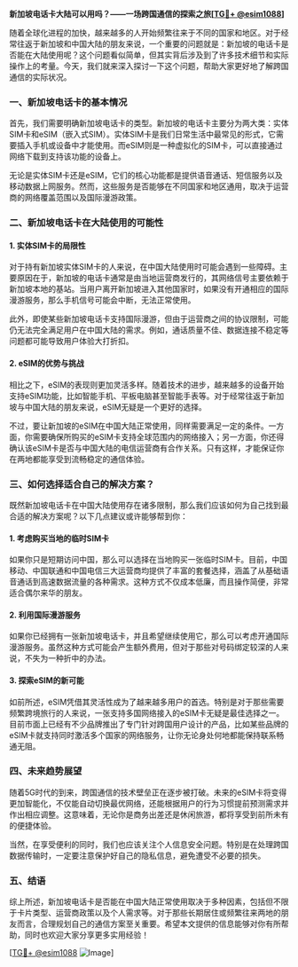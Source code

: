 **新加坡电话卡大陆可以用吗？——一场跨国通信的探索之旅[[TG💪+ @esim1088](https://t.me/s/esim1088)]**

随着全球化进程的加快，越来越多的人开始频繁往来于不同的国家和地区。对于经常往返于新加坡和中国大陆的朋友来说，一个重要的问题就是：新加坡的电话卡是否能在大陆使用呢？这个问题看似简单，但其实背后涉及到了许多技术细节和实际操作上的考量。今天，我们就来深入探讨一下这个问题，帮助大家更好地了解跨国通信的实际状况。

### 一、新加坡电话卡的基本情况

首先，我们需要明确新加坡电话卡的类型。新加坡的电话卡主要分为两大类：实体SIM卡和eSIM（嵌入式SIM）。实体SIM卡是我们日常生活中最常见的形式，它需要插入手机或设备中才能使用。而eSIM则是一种虚拟化的SIM卡，可以直接通过网络下载到支持该功能的设备上。

无论是实体SIM卡还是eSIM，它们的核心功能都是提供语音通话、短信服务以及移动数据上网服务。然而，这些服务是否能够在不同国家和地区通用，取决于运营商的网络覆盖范围以及国际漫游政策。

### 二、新加坡电话卡在大陆使用的可能性

#### 1. 实体SIM卡的局限性

对于持有新加坡实体SIM卡的人来说，在中国大陆使用时可能会遇到一些障碍。主要原因在于，新加坡的电话卡通常是由当地运营商发行的，其网络信号主要依赖于新加坡本地的基站。当用户离开新加坡进入其他国家时，如果没有开通相应的国际漫游服务，那么手机信号可能会中断，无法正常使用。

此外，即使某些新加坡电话卡支持国际漫游，但由于运营商之间的协议限制，可能仍无法完全满足用户在中国大陆的需求。例如，通话质量不佳、数据连接不稳定等问题都可能导致用户体验大打折扣。

#### 2. eSIM的优势与挑战

相比之下，eSIM的表现则更加灵活多样。随着技术的进步，越来越多的设备开始支持eSIM功能，比如智能手机、平板电脑甚至智能手表等。对于经常往返于新加坡与中国大陆的朋友来说，eSIM无疑是一个更好的选择。

不过，要让新加坡的eSIM在中国大陆正常使用，同样需要满足一定的条件。一方面，你需要确保所购买的eSIM卡支持全球范围内的网络接入；另一方面，你还得确认该eSIM卡是否与中国大陆的电信运营商有合作关系。只有这样，才能保证你在两地都能享受到流畅稳定的通信体验。

### 三、如何选择适合自己的解决方案？

既然新加坡电话卡在中国大陆使用存在诸多限制，那么我们应该如何为自己找到最合适的解决方案呢？以下几点建议或许能够帮到你：

#### 1. 考虑购买当地的临时SIM卡

如果你只是短期访问中国，那么可以选择在当地购买一张临时SIM卡。目前，中国移动、中国联通和中国电信三大运营商均提供了丰富的套餐选择，涵盖了从基础语音通话到高速数据流量的各种需求。这种方式不仅成本低廉，而且操作简便，非常适合偶尔来华的朋友。

#### 2. 利用国际漫游服务

如果你已经拥有一张新加坡电话卡，并且希望继续使用它，那么可以考虑开通国际漫游服务。虽然这种方式可能会产生额外费用，但对于那些对号码绑定较深的人来说，不失为一种折中的办法。

#### 3. 探索eSIM的新可能

如前所述，eSIM凭借其灵活性成为了越来越多用户的首选。特别是对于那些需要频繁跨境旅行的人来说，一张支持多国网络接入的eSIM卡无疑是最佳选择之一。目前市面上已经有不少品牌推出了专门针对跨国用户设计的产品，比如某些品牌的eSIM卡就支持同时激活多个国家的网络服务，让你无论身处何地都能保持联系畅通无阻。

### 四、未来趋势展望

随着5G时代的到来，跨国通信的技术壁垒正在逐步被打破。未来的eSIM卡将变得更加智能化，不仅能自动切换最优网络，还能根据用户的行为习惯提前预测需求并作出相应调整。这意味着，无论你是商务出差还是休闲旅游，都将享受到前所未有的便捷体验。

当然，在享受便利的同时，我们也应该关注个人信息安全问题。特别是在处理跨国数据传输时，一定要注意保护好自己的隐私信息，避免遭受不必要的损失。

### 五、结语

综上所述，新加坡电话卡是否能在中国大陆正常使用取决于多种因素，包括但不限于卡片类型、运营商政策以及个人需求等。对于那些长期居住或频繁往来两地的朋友而言，合理规划自己的通信方案至关重要。希望本文提供的信息能够对你有所帮助，同时也欢迎大家分享更多实用经验！

[[TG💪+ @esim1088](https://t.me/s/esim1088) ![Image](https://i.postimg.cc/4NQfJmqS/Snipaste-2025-05-13-00-14-12.png)]